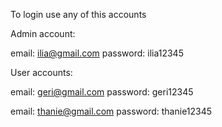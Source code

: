 To login use any of this accounts

Admin account:

email: ilia@gmail.com
password: ilia12345

User accounts:

email: geri@gmail.com
password: geri12345

email: thanie@gmail.com
password: thanie12345
